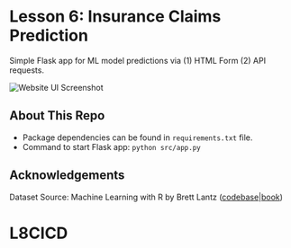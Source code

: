 # Lesson 6: Insurance Claims Prediction

Simple Flask app for ML model predictions via (1) HTML Form (2) API requests.

![Website UI Screenshot](img/website-ui-screenshot.jpg)


## About This Repo

- Package dependencies can be found in `requirements.txt` file.
- Command to start Flask app: `python src/app.py`

## Acknowledgements

Dataset Source: Machine Learning with R by Brett Lantz ([codebase](https://github.com/stedy/Machine-Learning-with-R-datasets)|[book](https://www.packtpub.com/product/machine-learning-with-r-third-edition/9781788295864))
# L8CICD

